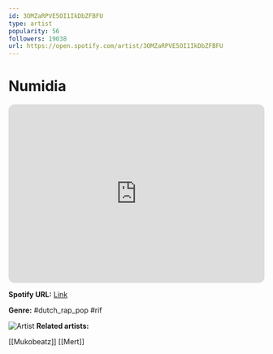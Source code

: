 ```yaml
---
id: 3OMZaRPVE5OI1IkDbZFBFU
type: artist
popularity: 56
followers: 19038
url: https://open.spotify.com/artist/3OMZaRPVE5OI1IkDbZFBFU
---
```

# Numidia

<iframe style="border-radius:12px" src="https://open.spotify.com/embed/artist/3OMZaRPVE5OI1IkDbZFBFU" width="100%" height="352" frameBorder="0" allowfullscreen="" allow="autoplay; clipboard-write; encrypted-media; fullscreen; picture-in-picture" loading="lazy"></iframe>

**Spotify URL:** [Link](https://open.spotify.com/artist/3OMZaRPVE5OI1IkDbZFBFU)

**Genre:**  #dutch_rap_pop #rif

![Artist](https://i.scdn.co/image/ab6761610000e5ebdd8253618a77ffcbfa2fc01c)
**Related artists:**

[[Mukobeatz]]
[[Mert]]
